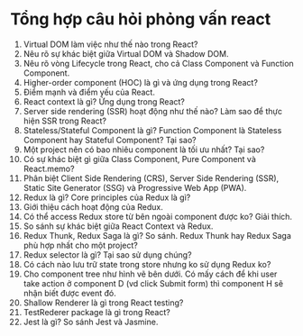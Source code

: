 # Tổng hợp câu hỏi phỏng vấn react
1.	Virtual DOM làm việc như thế nào trong React?
2.	Nêu rõ sự khác biệt giữa Virtual DOM và Shadow DOM.
3.	Nêu rõ vòng Lifecycle trong React, cho cả Class Component và Function Component.
4.	Higher-order component (HOC) là gì và ứng dụng trong React?
5.	Điểm mạnh và điểm yếu của React.
6.	React context là gì? Ứng dụng trong React?
7.	Server side rendering (SSR) hoạt động như thế nào? Làm sao để thực hiện SSR trong React?
8.	Stateless/Stateful Component là gì? Function Component là Stateless Component hay Stateful Component? Tại sao?
9.	Một project nên có bao nhiêu component là tối ưu nhất? Tại sao?
10.	Có sự khác biệt gì giữa Class Component, Pure Component và React.memo?
11.	Phân biệt Client Side Rendering (CRS), Server Side Rendering (SSR), Static Site Generator (SSG) và Progressive Web App (PWA).
12.	Redux là gì? Core principles của Redux là gì?
13.	Giới thiệu cách hoạt động của Redux.
14.	Có thể access Redux store từ bên ngoài component được ko? Giải thích.
15.	So sánh sự khác biệt giữa React Context và Redux.
16.	Redux Thunk, Redux Saga là gì? So sánh. Redux Thunk hay Redux Saga phù hợp nhất cho một project?
17.	Redux selector là gì? Tại sao sử dụng chúng?
18.	Có cách nào lưu trữ state trong store nhưng ko sử dụng Redux ko?
19.	Cho component tree như hình vẽ bên dưới.
Có mấy cách để khi user take action ở component D (vd click Submit form) thì component H sẽ nhận biết được event đó.
20.	Shallow Renderer là gì trong React testing?
21.	TestRederer package là gì trong React?
22.	Jest là gì? So sánh Jest và Jasmine.
